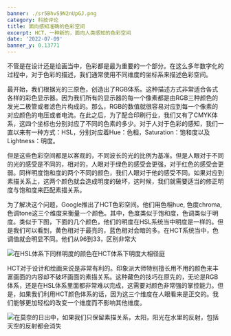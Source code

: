```yaml
---
banner: ./sr5BhvS9N2nUpGJ.png
category: 科技评论
title: 面向感知准确的色彩空间
excerpt: HCT，一种新的，面向人类感知的色彩空间
date: '2022-07-09'
banner_y: 0.13771
---
```


不管是在设计还是绘画当中，色彩都是最为重要的一个部分。在这么多年数字化的过程中，对于色彩的描述，我们通常使用不同维度的坐标系来描述色彩空间。

最开始，我们根据光的三原色，创造出了RGB体系。这种描述方式非常适合各式各样的彩色显示器。因为我们所有的显示器的每一个像素都是由RGB三种颜色的发光二极管或者滤色片构成的。那么，RGB的数值就很容易对应到每一个像素的对应颜色的电压或者电流。在此之后，为了配合印刷行业，我们又有了CMYK体系，这四个坐标也分别对应了不同的色素的多少。对于人对于色彩的感知，我们一直以来有一种方式：HSL，分别对应着Hue：色相，Saturation：饱和度以及Lightness：明度。

但是这些色彩空间都是以客观的，不同波长的光的比例为基准。但是人眼对于不同的光的感受是不同的，相对的，人眼对于绿色的感受会更强，对于红色的感受会更弱。同样明度饱和度的两个不同的颜色，我们人眼对于他的感受不同。如果对应到素描关系上，这两个颜色就会造成明度的破坏，这时候，我们就需要适当的修正明度与饱和度来匹配素描关系。

为了解决这个问题，Google推出了HCT色彩空间。他们用色相hue, 色度chroma, 色调tone这三个维度来衡量一个颜色。其中，色度类似于饱和度，色调类似于明度。类似于下图，下面的几个颜色，他们的明度在HSL系统当中明度是一样的。但是我们可以看到，黄色相对于最亮的，蓝色相对会暗的多。在HCT系统当中，色调值就会明显不同。他们从96到33，区别非常大

![在HSL体系下同样明度的颜色在HCT体系下明度大相径庭](https://s2.loli.net/2022/07/10/JKlu1HUwEOe4jFC.png)

HCT对于设计和绘画来说是非常有利的。印象派大师特别擅长用不用的颜色来丰富画面的内容却不破坏画面的素描关系。这种藏色的技巧在原先的，无论是RGB体系，还是在HSL体系里面都非常难以完成，这需要对颜色非常强的掌控能力。但是，如果我们利用HCT颜色体系的话，因为这三个维度在人眼看来是正交的。我们能够更加轻松的改变一个维度而不影响其他维度。

![在莫奈的日出中，如果我们只保留素描关系，太阳，阳光在水里的反射，包括天空的反射都会消失](https://s2.loli.net/2022/07/10/6pgP5xouGVb9Mez.png)

